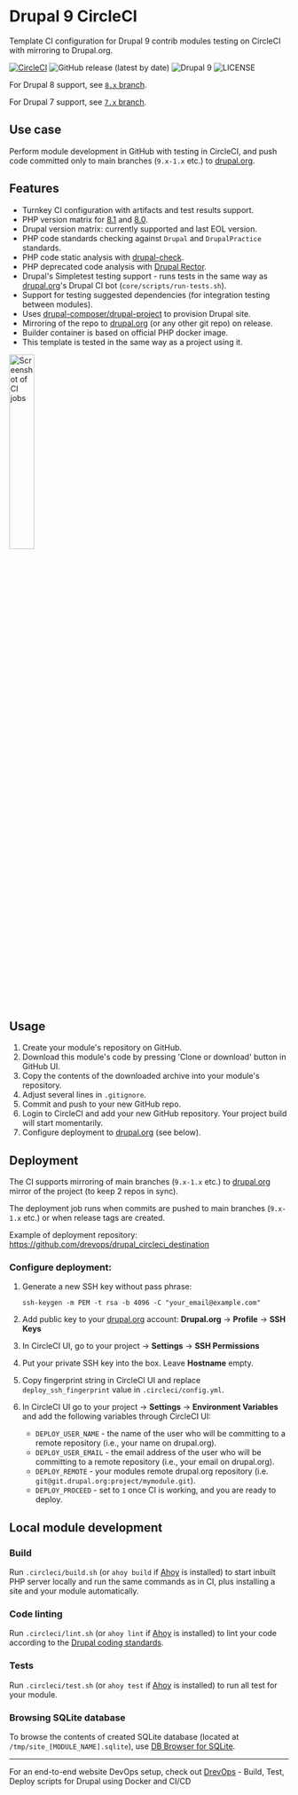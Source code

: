 # Drupal 9 CircleCI
Template CI configuration for Drupal 9 contrib modules testing on CircleCI
with mirroring to Drupal.org.

[![CircleCI](https://circleci.com/gh/drevops/drupal_circleci.svg?style=shield)](https://circleci.com/gh/drevops/drupal_circleci)
![GitHub release (latest by date)](https://img.shields.io/github/v/release/drevops/drupal_circleci)
![Drupal 9](https://img.shields.io/badge/Drupal-9-blue.svg)
![LICENSE](https://img.shields.io/github/license/drevops/drupal_circleci)

For Drupal 8 support, see [`8.x` branch](https://github.com/drevops/drupal_circleci/tree/8.x).

For Drupal 7 support, see [`7.x` branch](https://github.com/drevops/drupal_circleci/tree/7.x).

## Use case
Perform module development in GitHub with testing in CircleCI, and push code
committed only to main branches (`9.x-1.x` etc.) to [drupal.org](https://drupal.org).

## Features

- Turnkey CI configuration with artifacts and test results support.
- PHP version matrix for [8.1](https://www.php.net/supported-versions.php) and [8.0](https://www.php.net/supported-versions.php).
- Drupal version matrix: currently supported and last EOL version.
- PHP code standards checking against `Drupal` and `DrupalPractice` standards.
- PHP code static analysis with [drupal-check](https://github.com/mglaman/drupal-check).
- PHP deprecated code analysis with [Drupal Rector](https://github.com/palantirnet/drupal-rector).
- Drupal's Simpletest testing support - runs tests in the same way as
  [drupal.org](https://drupal.org)'s Drupal CI bot (`core/scripts/run-tests.sh`).
- Support for testing suggested dependencies (for integration testing between modules).
- Uses [drupal-composer/drupal-project](https://github.com/drupal-composer/drupal-project)
  to provision Drupal site.
- Mirroring of the repo to [drupal.org](https://drupal.org) (or any other git repo) on release.
- Builder container is based on official PHP docker image.
- This template is tested in the same way as a project using it.

<img src="https://user-images.githubusercontent.com/378794/172831355-790e055f-8ec4-44f6-bfa2-1dabd7118841.png" alt="Screenshot of CI jobs" width="30%">

## Usage

1. Create your module's repository on GitHub.
2. Download this module's code by pressing 'Clone or download' button in GitHub UI.
3. Copy the contents of the downloaded archive into your module's repository.
4. Adjust several lines in `.gitignore`.
5. Commit and push to your new GitHub repo.
6. Login to CircleCI and add your new GitHub repository. Your project build will
   start momentarily.
7. Configure deployment to [drupal.org](https://drupal.org) (see below).

## Deployment
The CI supports mirroring of main branches (`9.x-1.x` etc.) to
[drupal.org](https://drupal.org) mirror of the project (to keep 2 repos in
sync).

The deployment job runs when commits are pushed to main branches
(`9.x-1.x` etc.) or when release tags are created.

Example of deployment repository: https://github.com/drevops/drupal_circleci_destination

### Configure deployment:
1. Generate a new SSH key without pass phrase:

       ssh-keygen -m PEM -t rsa -b 4096 -C "your_email@example.com"

2. Add public key to your [drupal.org](https://drupal.org) account:
   **Drupal.org** -> **Profile** -> **SSH Keys**

3. In CircleCI UI, go to your project -> **Settings** -> **SSH Permissions**
2. Put your private SSH key into the box. Leave **Hostname** empty.
3. Copy fingerprint string in CircleCI UI and replace `deploy_ssh_fingerprint`
   value in `.circleci/config.yml`.
4. In CircleCI UI go to your project -> **Settings** -> **Environment Variables**
   and add the following variables through CircleCI UI:
   - `DEPLOY_USER_NAME` - the name of the user who will be committing to a
     remote repository (i.e., your name on drupal.org).
   - `DEPLOY_USER_EMAIL` - the email address of the user who will be committing
     to a remote repository (i.e., your email on drupal.org).
   - `DEPLOY_REMOTE` - your modules remote drupal.org repository (i.e. `git@git.drupal.org:project/mymodule.git`).
   - `DEPLOY_PROCEED` - set to `1` once CI is working, and you are ready to
     deploy.

## Local module development

### Build
Run `.circleci/build.sh` (or `ahoy build` if [Ahoy](https://github.com/ahoy-cli/ahoy) is installed) to start inbuilt PHP server locally and run the same
commands as in CI, plus installing a site and your module automatically.

### Code linting
Run `.circleci/lint.sh` (or `ahoy lint` if [Ahoy](https://github.com/ahoy-cli/ahoy) is installed) to lint your code according to the
[Drupal coding standards](https://www.drupal.org/docs/develop/standards).

### Tests
Run `.circleci/test.sh` (or `ahoy test` if [Ahoy](https://github.com/ahoy-cli/ahoy) is installed) to run all test for your module.

### Browsing SQLite database
To browse the contents of created SQLite database
(located at `/tmp/site_[MODULE_NAME].sqlite`), use [DB Browser for SQLite](https://sqlitebrowser.org/).

---

For an end-to-end website DevOps setup, check out [DrevOps](https://drevops.com) - Build, Test, Deploy scripts for Drupal using Docker and CI/CD
